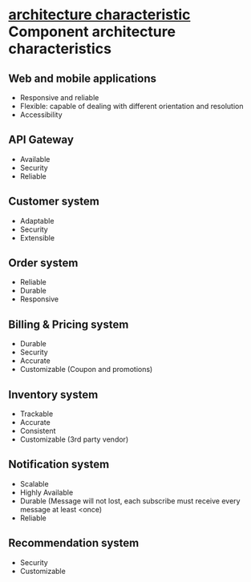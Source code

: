# [architecture characteristic](../../README.md)  Component architecture characteristics


## Web and mobile applications
*  Responsive and reliable
*  Flexible: capable of dealing with different orientation and resolution
*  Accessibility 


## API Gateway
* Available 
* Security 
* Reliable 

## Customer system
* Adaptable
* Security 
* Extensible

## Order system
* Reliable 
* Durable 
* Responsive

## Billing & Pricing system
* Durable 
* Security 
* Accurate
* Customizable (Coupon and promotions)

## Inventory system
* Trackable 
* Accurate 
* Consistent
* Customizable (3rd party vendor)

## Notification system
* Scalable 
* Highly Available
* Durable (Message will not lost, each subscribe must receive every message at least <once)
* Reliable


## Recommendation system
* Security
* Customizable 



